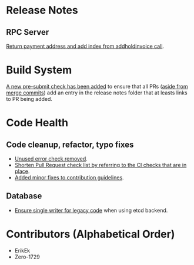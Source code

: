 # Release Notes

## RPC Server

[Return payment address and add index from
addholdinvoice call](https://github.com/lightningnetwork/lnd/pull/5533).

# Build System

[A new pre-submit check has been
added](https://github.com/lightningnetwork/lnd/pull/5520) to ensure that all
PRs ([aside from merge
commits](https://github.com/lightningnetwork/lnd/pull/5543)) add an entry in
the release notes folder that at leasts links to PR being added.

# Code Health

## Code cleanup, refactor, typo fixes

* [Unused error check 
  removed](https://github.com/lightningnetwork/lnd/pull/5537).
* [Shorten Pull Request check list by referring to the CI checks that are 
  in place](https://github.com/lightningnetwork/lnd/pull/5545).
* [Added minor fixes to contribution guidelines](https://github.com/lightningnetwork/lnd/pull/5503).

## Database

* [Ensure single writer for legacy
  code](https://github.com/lightningnetwork/lnd/pull/5547) when using etcd
  backend.

# Contributors (Alphabetical Order)
* ErikEk
* Zero-1729
